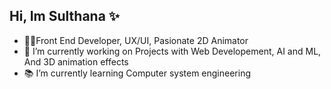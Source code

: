 ## Hi, Im Sulthana ✨
- 👩‍💻Front End Developer, UX/UI, Pasionate 2D Animator
- 🤖 I’m currently working on Projects with Web Developement, AI and ML, And 3D animation effects <br/>
- 📚 I’m currently learning Computer system engineering <br/>


